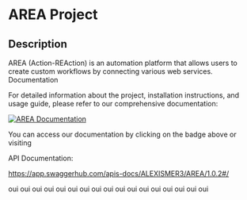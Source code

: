# AREA Project

## Description

AREA (Action-REAction) is an automation platform that allows users to create custom workflows by connecting various web services.
Documentation

For detailed information about the project, installation instructions, and usage guide, please refer to our comprehensive documentation:


[![AREA Documentation](https://img.shields.io/badge/AREA-Documentation-blue)](https://madsdocs.gitbook.io/area)

You can access our documentation by clicking on the badge above or visiting

API Documentation:

https://app.swaggerhub.com/apis-docs/ALEXISMER3/AREA/1.0.2#/

oui
oui
oui
oui
oui
oui
oui
oui
oui
oui
oui
oui
oui
oui
oui
oui
oui
